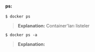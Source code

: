 #### ps:
```shell
$ docker ps
```
> **Explanation:**
>  Container'ları listeler

```shell
$ docker ps -a
```
> **Explanation:**
> 